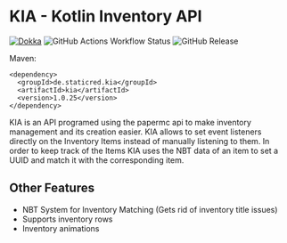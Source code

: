 # KIA - Kotlin Inventory API

[![Dokka](https://img.shields.io/badge/JavaDoc-Online-green)](https://staticfx.github.io/KIA/)
![GitHub Actions Workflow Status](https://img.shields.io/github/actions/workflow/status/staticfx/kia/workflow.yml)
![GitHub Release](https://img.shields.io/github/v/release/staticfx/kia)

Maven:
```
<dependency>
  <groupId>de.staticred.kia</groupId>
  <artifactId>kia</artifactId>
  <version>1.0.25</version>
</dependency>
```



KIA is an API programed using the papermc api to make inventory management and its creation easier.
KIA allows to set event listeners directly on the Inventory Items instead of manually listening to them.
In order to keep track of the Items KIA uses the NBT data of an item to set a UUID and match it with the corresponding item.

## Other Features
 - NBT System for Inventory Matching (Gets rid of inventory title issues)
 - Supports inventory rows
 - Inventory animations
